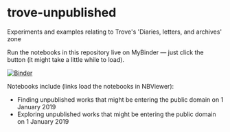# trove-unpublished

Experiments and examples relating to Trove's 'Diaries, letters, and archives' zone

Run the notebooks in this repository live on MyBinder — just click the button (it might take a little while to load).

[![Binder](https://mybinder.org/badge.svg)](https://mybinder.org/v2/gh/GLAM-Workbench/trove-unpublished/master)

Notebooks include (links load the notebooks in NBViewer):

* Finding unpublished works that might be entering the public domain on 1 January 2019
* Exploring unpublished works that might be entering the public domain on 1 January 2019
